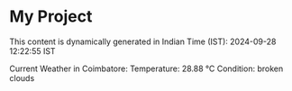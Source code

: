 # My Project

This content is dynamically generated in Indian Time (IST): 2024-09-28 12:22:55 IST


Current Weather in Coimbatore:
Temperature: 28.88 °C
Condition: broken clouds
